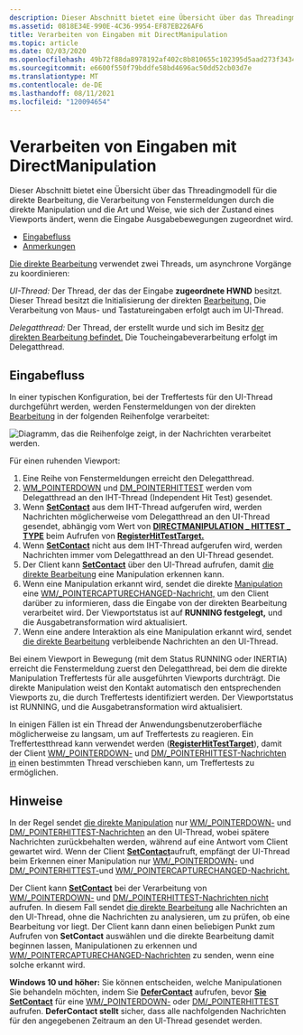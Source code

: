 ```yaml
---
description: Dieser Abschnitt bietet eine Übersicht über das Threadingmodell für die direkte Bearbeitung, die Verarbeitung von Fenstermeldungen durch die direkte Manipulation und die Art und Weise, wie sich der Zustand eines Viewports ändert, wenn die Eingabe Ausgabebewegungen zugeordnet wird.
ms.assetid: 0818E34E-990E-4C36-9954-EF87EB226AF6
title: Verarbeiten von Eingaben mit DirectManipulation
ms.topic: article
ms.date: 02/03/2020
ms.openlocfilehash: 49b72f88da8978192af402c8b810655c102395d5aad273f34340ed57e2703008
ms.sourcegitcommit: e6600f550f79bddfe58bd4696ac50dd52cb03d7e
ms.translationtype: MT
ms.contentlocale: de-DE
ms.lasthandoff: 08/11/2021
ms.locfileid: "120094654"
---
```

# <a name="processing-input-with-directmanipulation"></a>Verarbeiten von Eingaben mit DirectManipulation

Dieser Abschnitt bietet eine [](direct-manipulation-portal.md) Übersicht über das Threadingmodell für die direkte Bearbeitung, die Verarbeitung von Fenstermeldungen durch die direkte Manipulation und die Art und Weise, wie sich der Zustand eines Viewports ändert, wenn die Eingabe Ausgabebewegungen zugeordnet wird.

- [Eingabefluss](#input-flow)
- [Anmerkungen](#remarks)

[Die direkte Bearbeitung](direct-manipulation-portal.md) verwendet zwei Threads, um asynchrone Vorgänge zu koordinieren:

*UI-Thread:* Der Thread, der das der Eingabe **zugeordnete HWND** besitzt. Dieser Thread besitzt die Initialisierung der direkten [Bearbeitung.](direct-manipulation-portal.md) Die Verarbeitung von Maus- und Tastatureingaben erfolgt auch im UI-Thread.

*Delegatthread:* Der Thread, der erstellt wurde und sich im Besitz [der direkten Bearbeitung befindet.](direct-manipulation-portal.md) Die Toucheingabeverarbeitung erfolgt im Delegatthread.

## <a name="input-flow"></a>Eingabefluss

In einer typischen Konfiguration, bei der Treffertests für den UI-Thread durchgeführt werden, werden Fenstermeldungen von der direkten [Bearbeitung](direct-manipulation-portal.md) in der folgenden Reihenfolge verarbeitet:

![Diagramm, das die Reihenfolge zeigt, in der Nachrichten verarbeitet werden.](images/inputprocessing.png)

Für einen ruhenden Viewport:

1. Eine Reihe von Fenstermeldungen erreicht den Delegatthread.
2. [WM_POINTERDOWN](../inputmsg/wm-pointerdown.md) und [DM_POINTERHITTEST](../inputmsg/dm-pointerhittest.md) werden vom Delegatthread an den IHT-Thread (Independent Hit Test) gesendet.
3. Wenn [**SetContact**](/windows/win32/api/DirectManipulation/nf-directmanipulation-idirectmanipulationviewport-setcontact) aus dem IHT-Thread aufgerufen wird, werden Nachrichten möglicherweise vom Delegatthread an den UI-Thread gesendet, abhängig vom Wert von [**DIRECTMANIPULATION \_ HITTEST \_ TYPE**](/windows/win32/api/directmanipulation/ne-directmanipulation-directmanipulation_hittest_type) beim Aufrufen von [**RegisterHitTestTarget.**](/windows/win32/api/DirectManipulation/nf-directmanipulation-idirectmanipulationmanager-registerhittesttarget)
4. Wenn [**SetContact**](/windows/win32/api/DirectManipulation/nf-directmanipulation-idirectmanipulationviewport-setcontact) nicht aus dem IHT-Thread aufgerufen wird, werden Nachrichten immer vom Delegatthread an den UI-Thread gesendet.
5. Der Client kann [**SetContact**](/windows/win32/api/DirectManipulation/nf-directmanipulation-idirectmanipulationviewport-setcontact) über den UI-Thread aufrufen, damit [die direkte Bearbeitung](direct-manipulation-portal.md) eine Manipulation erkennen kann.
6. Wenn eine Manipulation erkannt wird, sendet die direkte [Manipulation](direct-manipulation-portal.md) eine [WM/_POINTERCAPTURECHANGED-Nachricht,](../inputmsg/wm-pointercapturechanged.md) um den Client darüber zu informieren, dass die Eingabe von der direkten Bearbeitung verarbeitet wird. Der Viewportstatus ist auf **RUNNING festgelegt,** und die Ausgabetransformation wird aktualisiert.
7. Wenn eine andere Interaktion als eine Manipulation erkannt wird, sendet [die direkte Bearbeitung](direct-manipulation-portal.md) verbleibende Nachrichten an den UI-Thread.

Bei einem Viewport in Bewegung (mit dem Status RUNNING oder INERTIA) [](direct-manipulation-portal.md) erreicht die Fenstermeldung zuerst den Delegatthread, bei dem die direkte Manipulation Treffertests für alle ausgeführten Viewports durchträgt. Die direkte Manipulation weist den Kontakt automatisch den entsprechenden Viewports zu, die durch Treffertests identifiziert werden. Der Viewportstatus ist RUNNING, und die Ausgabetransformation wird aktualisiert.

In einigen Fällen ist ein Thread der Anwendungsbenutzeroberfläche möglicherweise zu langsam, um auf Treffertests zu reagieren. Ein Treffertestthread kann verwendet werden ([**RegisterHitTestTarget**](/windows/win32/api/DirectManipulation/nf-directmanipulation-idirectmanipulationmanager-registerhittesttarget)), damit der Client [WM/_POINTERDOWN-](../inputmsg/wm-pointerdown.md) und [DM/_POINTERHITTEST-Nachrichten in](../inputmsg/dm-pointerhittest.md) einen bestimmten Thread verschieben kann, um Treffertests zu ermöglichen.

## <a name="remarks"></a>Hinweise

In der Regel sendet [die direkte Manipulation](direct-manipulation-portal.md) nur [WM/_POINTERDOWN-](../inputmsg/wm-pointerdown.md) und [DM/_POINTERHITTEST-Nachrichten](../inputmsg/dm-pointerhittest.md) an den UI-Thread, wobei spätere Nachrichten zurückbehalten werden, während auf eine Antwort vom Client gewartet wird. Wenn der Client [**SetContact**](/windows/win32/api/DirectManipulation/nf-directmanipulation-idirectmanipulationviewport-setcontact)aufruft, empfängt der UI-Thread beim Erkennen einer Manipulation nur [WM/_POINTERDOWN-](../inputmsg/wm-pointerdown.md) und [DM/_POINTERHITTEST-](../inputmsg/dm-pointerhittest.md)und [WM/_POINTERCAPTURECHANGED-Nachricht.](../inputmsg/wm-pointercapturechanged.md)

Der Client kann [**SetContact**](/windows/win32/api/DirectManipulation/nf-directmanipulation-idirectmanipulationviewport-setcontact) bei der Verarbeitung von [WM/_POINTERDOWN-](../inputmsg/wm-pointerdown.md) und [DM/_POINTERHITTEST-Nachrichten nicht](../inputmsg/dm-pointerhittest.md) aufrufen. In diesem Fall sendet [die direkte Bearbeitung](direct-manipulation-portal.md) alle Nachrichten an den UI-Thread, ohne die Nachrichten zu analysieren, um zu prüfen, ob eine Bearbeitung vor liegt. Der Client kann dann einen beliebigen Punkt zum Aufrufen von **SetContact** auswählen und die direkte Bearbeitung damit beginnen lassen, Manipulationen zu erkennen und [WM/_POINTERCAPTURECHANGED-Nachrichten](../inputmsg/wm-pointercapturechanged.md) zu senden, wenn eine solche erkannt wird.

**Windows 10 und höher:** Sie können entscheiden, welche Manipulationen Sie behandeln möchten, indem Sie [**DeferContact**](/windows/win32/api/DirectManipulation/nf-directmanipulation-idirectmanipulationdefercontactservice-defercontact) aufrufen, bevor [**Sie SetContact**](/windows/win32/api/DirectManipulation/nf-directmanipulation-idirectmanipulationviewport-setcontact) für eine [WM/_POINTERDOWN-](../inputmsg/wm-pointerdown.md) oder [DM/_POINTERHITTEST](../inputmsg/dm-pointerhittest.md) aufrufen. **DeferContact stellt** sicher, dass alle nachfolgenden Nachrichten für den angegebenen Zeitraum an den UI-Thread gesendet werden.
